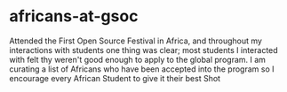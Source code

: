 # africans-at-gsoc
Attended the First Open Source Festival in Africa, and throughout my interactions with students one thing was clear; most students I interacted with felt thy weren't good enough to apply to the global program. I am curating a list of Africans who have been accepted into the program so I encourage every African Student to give it their best Shot
